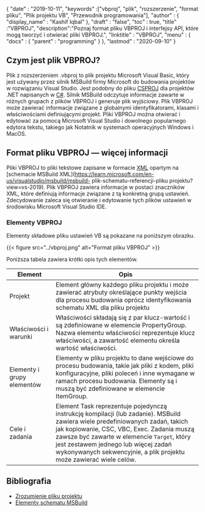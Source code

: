 {
  "date" : "2019-10-11",
  "keywords" :["vbproj", "plik", "rozszerzenie", "format pliku", "Plik projektu VB", "Przewodnik programowania"],
  "author" : {
    "display_name" : "Kashif Iqbal"
},
  "draft" : "false",
  "toc" : true,
  "title" :"VBPROJ",
  "description":"Poznaj format pliku VBPROJ i interfejsy API, które mogą tworzyć i otwierać pliki VBPROJ.",
  "linktitle" : "VBPROJ",
  "menu" : {
    "docs" : {
      "parent" : "programming"
}
},
  "lastmod" : "2020-09-10"
}

## Czym jest plik VBPROJ?

Plik z rozszerzeniem .vbproj to plik projektu Microsoft Visual Basic, który jest używany przez silnik MSBuild firmy Microsoft do budowania projektów w rozwiązaniu Visual Studio. Jest podobny do pliku [CSPROJ](/pl/programming/csproj/) dla projektów .NET napisanych w [C#](/pl/programming/cs/). Silnik MSBuild odczytuje informacje zawarte w różnych grupach z plików VBPROJ i generuje plik wyjściowy. Plik VBPROJ może zawierać informacje związane z globalnymi identyfikatorami, klasami i właściwościami definiującymi projekt. Pliki VBPROJ można otwierać i edytować za pomocą Microsoft Visual Studio i dowolnego popularnego edytora tekstu, takiego jak Notatnik w systemach operacyjnych Windows i MacOS.

## Format pliku VBPROJ — więcej informacji

Pliki VBPROJ to pliki tekstowe zapisane w formacie [XML](/pl/web/xml/) opartym na [schemacie MSBuild XML](https://learn.microsoft.com/en-us/visualstudio/msbuild/msbuild- plik-schematu-referencji-pliku projektu?view=vs-2019). Plik VBPROJ zawiera informacje w postaci znaczników XML, które definiują informacje związane z tą konkretną grupą ustawień. Zdecydowanie zaleca się otwieranie i edytowanie tych plików ustawień w środowisku Microsoft Visual Studio IDE.

### Elementy VBPROJ

Elementy składowe pliku ustawień VB są pokazane na poniższym obrazku.

{{< figure src="../vbproj.png" alt="Format pliku VBPROJ" >}}

Poniższa tabela zawiera krótki opis tych elementów.

|Element|Opis|
---|---|
|Projekt| Element główny każdego pliku projektu i może zawierać atrybuty określające punkty wejścia dla procesu budowania oprócz identyfikowania schematu XML dla pliku projektu|
|Właściwości i warunki| Właściwości składają się z par klucz-wartość i są zdefiniowane w elemencie PropertyGroup. Nazwa elementu właściwości reprezentuje klucz właściwości, a zawartość elementu określa wartość właściwości.|
|Elementy i grupy elementów|Elementy w pliku projektu to dane wejściowe do procesu budowania, takie jak pliki z kodem, pliki konfiguracyjne, pliki poleceń i inne wymagane w ramach procesu budowania. Elementy są i muszą być zdefiniowane w elemencie ItemGroup.|
|Cele i zadania| Element Task reprezentuje pojedynczą instrukcję kompilacji (lub zadanie). MSBuild zawiera wiele predefiniowanych zadań, takich jak kopiowanie, CSC, VBC, Exec. Zadania muszą zawsze być zawarte w elemencie `Target`, który jest zestawem jednego lub więcej zadań wykonywanych sekwencyjnie, a plik projektu może zawierać wiele celów.|

## Bibliografia

* [Zrozumienie pliku projektu](https://learn.microsoft.com/en-us/aspnet/web-forms/overview/deployment/web-deployment-in-the-enterprise/understanding-the-project-file)
* [Elementy schematu MSBuild](https://learn.microsoft.com/en-us/visualstudio/msbuild/msbuild-project-file-schema-reference?view=vs-2019)

